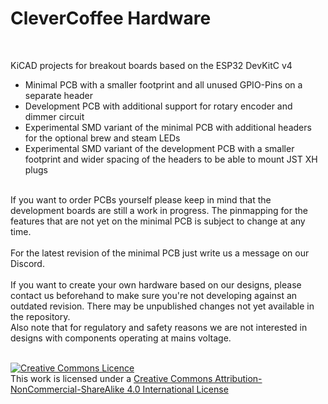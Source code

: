 # CleverCoffee Hardware 

<br>

KiCAD projects for breakout boards based on the ESP32 DevKitC v4 

* Minimal PCB with a smaller footprint and all unused GPIO-Pins on a separate header
* Development PCB with additional support for rotary encoder and dimmer circuit
* Experimental SMD variant of the minimal PCB with additional headers for the optional brew and steam LEDs
* Experimental SMD variant of the development PCB with a smaller footprint and wider spacing of the headers to be able to mount JST XH plugs

<br>
If you want to order PCBs yourself please keep in mind that the development boards are still a work in progress. The pinmapping for the features that are not yet on the minimal PCB is subject to change at any time.
<br>
<br>
For the latest revision of the minimal PCB just write us a message on our Discord.
<br>
<br>
If you want to create your own hardware based on our designs, please contact us beforehand to make sure you're not developing against an outdated revision. There may be unpublished changes not yet available in the repository.<br>
Also note that for regulatory and safety reasons we are not interested in designs with components operating at mains voltage.
<br>
<br>

<a rel="license" href="http://creativecommons.org/licenses/by-nc-sa/4.0/"><img alt="Creative Commons Licence" style="border-width:0" src="https://i.creativecommons.org/l/by-nc-sa/4.0/88x31.png" /></a><br />This work is licensed under a <a rel="license" href="http://creativecommons.org/licenses/by-nc-sa/4.0/">Creative Commons Attribution-NonCommercial-ShareAlike 4.0 International License</a>
